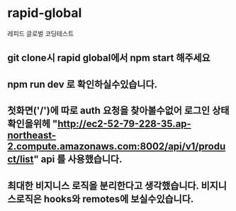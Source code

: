 # rapid-global

레피드 글로벌 코딩테스트

## git clone시 rapid global에서 npm start 해주세요

## npm run dev 로 확인하실수있습니다.

## 첫화면('/')에 따로 auth 요청을 찾아볼수없어 로그인 상태확인을위헤 "http://ec2-52-79-228-35.ap-northeast-2.compute.amazonaws.com:8002/api/v1/product/list" api 를 사용했습니다.

## 최대한 비지니스 로직을 분리한다고 생각했습니다. 비지니스로직은 hooks와 remotes에 보실수있습니다.
